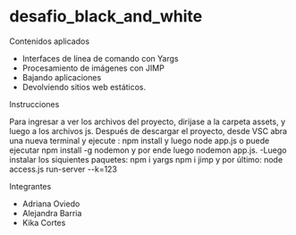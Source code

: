 # desafio_black_and_white

Contenidos aplicados 
- Interfaces de línea de comando con Yargs
- Procesamiento de imágenes con JIMP
- Bajando aplicaciones
- Devolviendo sitios web estáticos.

Instrucciones 

Para ingresar a ver los archivos del proyecto, dirijase a la carpeta assets, y luego a los archivos js.
Después de descargar el proyecto, desde VSC abra una nueva terminal y ejecute : npm install y luego node app.js o puede ejecutar npm install -g nodemon y por ende luego nodemon app.js.
-Luego instalar los siquientes paquetes:
npm i yargs
npm i jimp
y por último:
node access.js run-server --k=123

Integrantes 
- Adriana Oviedo
- Alejandra Barria
- Kika Cortes 
